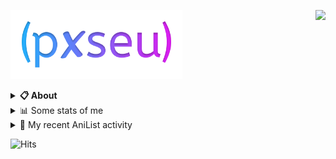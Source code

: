 <a href="https://discord.com/users/338718840873811979"><img align="right" src="https://lanyard-profile-readme.vercel.app/api/338718840873811979?bg=00000000" /></a>

<a href="https://pxseu.com/"><img src="./assets/logo.png" height="110" /></a>
<details>
  <summary><b>📋 About</b></summary>

  I make stuff. \
  Mostly with TypeScript. \
  You can probably find more on my website.

  [🌐 website](https://www.pxseu.com 'MY WEBSITEEEEEEEEEEEEEEEEE') \
  [📧 email](mailto:me@pxseu.com 'MY EMAILLLLLLLLLL')
</details>

<details>
  <summary>📊 Some stats of me</summary>
  
![My github stats!](https://github-readme-stats.vercel.app/api?username=pxseu&show_icons=true&custom_title=My%20Github%20Stats:&line_height=33&include_all_commits=true&bg_color=00000000&title_color=00CCAA&text_color=dddddd&hide_border=true&hide_title=true#gh-dark-mode-only) \
![My top langauges](https://github-readme-stats.vercel.app/api/top-langs?username=pxseu&show_icons=true&layout=compact&card_width=645&bg_color=00000000&title_color=00CCAA&text_color=dddddd&hide_border=true&hide_title=true#gh-dark-mode-only)
</details>

<details>
  <summary>🌸 My recent AniList activity</summary>
  
<!-- ANILIST_ACTIVITY:start -->

-   📖 Read chapter 110 of [Chainsaw Man](https://anilist.co/manga/105778) (10:50 09 November 2022)
-   📖 Read chapter 45 - 46 of [My Dress-Up Darling](https://anilist.co/manga/101583) (08:47 04 November 2022)
-   📖 Read chapter 109 of [Chainsaw Man](https://anilist.co/manga/105778) (16:24 03 November 2022)
-   📖 Read chapter 276 of [Tokyo Revengers](https://anilist.co/manga/102988) (10:10 03 November 2022)
-   📖 Completed [Ruri Dragon](https://anilist.co/manga/127750) (07:43 28 October 2022)

<!-- ANILIST_ACTIVITY:end -->
</details>



![Hits](https://hits-app.vercel.app/hits?url=https://github.com/pxseu&label=views&bgRight=ff69b4)



